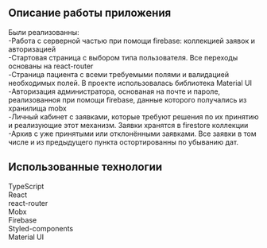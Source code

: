 ## Описание работы приложения
Были реализованны:<br />
-Работа с серверной частью при помощи firebase: коллекцией заявок и авторизацией<br />
-Стартовая страница с выбором типа пользователя. Все переходы основаны на react-router<br />
-Страница пациента с всеми требуемыми полями и валидацией необходимых полей. В проекте использовалась библиотека Material UI<br />
-Авторизация администратора, основаная на почте и пароле, реализованноя при помощи firebase, данные которого получались из хранилища mobx<br />
-Личный кабинет с заявками, которые требуют решения по их принятию и реализующие этот механизм. Заявки хранятся в firestore коллекции<br />
-Архив с уже принятыми или отклонёнными заявками. Все заявки в том числе и из предыдущего пункта остортированны по убыванию дат.<br />

## Использованные технологии
TypeScript<br />
React<br />
react-router<br />
Mobx<br />
Firebase<br />
Styled-components<br />
Material UI<br />
